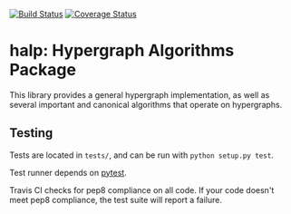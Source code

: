 [![Build
Status](https://travis-ci.org/tmmurali/hypergraph.svg?branch=master)](https://travis-ci.org/tmmurali/hypergraph)
[![Coverage
Status](https://coveralls.io/repos/tmmurali/hypergraph/badge.png?branch=master)](https://coveralls.io/r/tmmurali/hypergraph?branch=master)

halp: Hypergraph Algorithms Package<br>
==========

This library provides a general hypergraph implementation, as well as several important and canonical algorithms that operate on hypergraphs.


Testing
---------

Tests are located in `tests/`, and can be run with `python setup.py test`.

Test runner depends on
[pytest](http://pytest.org/latest/getting-started.html).

Travis CI checks for pep8 compliance on all code. If your code doesn't meet pep8 compliance, the test suite will report a failure.
